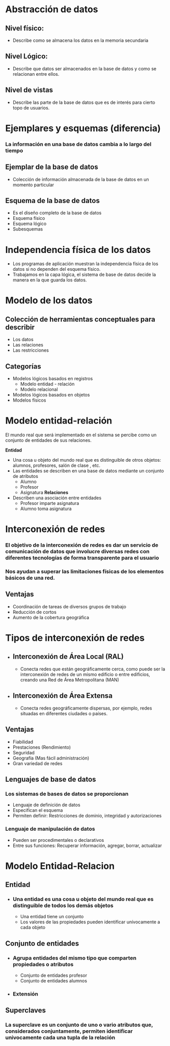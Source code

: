 
# Abstracción de datos

## Nivel físico:
- Describe como se almacena los datos en la memoria secundaria
## Nivel Lógico:
* Describe que datos ser almacenados en la base de datos y como se relacionan entre ellos.
## Nivel de vistas
* Describe las parte de la base de datos que es de interés para cierto topo de usuarios.

# Ejemplares y esquemas (diferencia)

### La información en una base de datos cambia a lo largo del tiempo

## Ejemplar de la base de datos
* Colección de información almacenada de la base de datos en un momento particular
## Esquema de la base de datos
* Es el diseño completo de la base de datos
* Esquema físico
* Esquema lógico
* Subesquemas

# Independencia física de los datos
* Los programas de aplicación muestran la independencia física de los datos si no dependen del esquema físico.
* Trabajamos en la capa lógica, el sistema de base de datos decide la manera en la que guarda los datos. 

# Modelo de los datos

## Colección de herramientas conceptuales para describir
* Los datos
* Las relaciones
* Las restricciones
## Categorías
* Modelos lógicos basados en registros
	* Modelo entidad - relación
	* Modelo relacional
* Modelos lógicos basados en objetos
* Modelos físicos


# Modelo entidad-relación

El mundo real que será implementado en el sistema se percibe como un conjunto de entidades de sus relaciones.

**Entidad** 
* Una cosa u objeto del mundo real que es distinguible de otros objetos: alumnos, profesores, salón de clase , etc.
* Las entidades se describen en una base de datos mediante un conjunto de atributos
	* Alumno
	* Profesor
	* Asignatura
**Relaciones**
* Describen una asociación entre entidades
	* Profesor imparte asignatura
	* Alumno toma asignatura


# Interconexión de redes

### El objetivo de la interconexión de redes es dar un servicio de comunicación de datos que involucre diversas redes con diferentes tecnologías de forma transparente para el usuario

### Nos ayudan a superar las limitaciones físicas de los elementos básicos de una red.

## Ventajas

* Coordinación de tareas de diversos grupos de trabajo
* Reducción de cortos
* Aumento de la cobertura geográfica

# Tipos de interconexión de redes

* ## Interconexión de Área Local (RAL)
	* Conecta redes que están geográficamente cerca, como puede ser la interconexión de redes de un mismo edificio o entre edificios, creando una Red de Área Metropolitana (MAN)  
* ## Interconexión de Área Extensa
	* Conecta redes geográficamente dispersas, por ejemplo, redes situadas en diferentes ciudades o países.

## Ventajas
* Fiabilidad 
* Prestaciones (Rendimiento)
* Seguridad
* Geografía (Mas fácil administración)
* Gran variedad de redes


## Lenguajes de base de datos

### Los sistemas de bases de datos se proporcionan
* Lenguaje de definición de datos
* Especifican el esquema 
* Permiten definir: Restricciones de dominio, integridad y autorizaciones

### Lenguaje de manipulación de datos
* Pueden ser procedimentales o declarativos
* Entre sus funciones: Recuperar información, agregar, borrar, actualizar



# Modelo Entidad-Relacion

## Entidad
* ### Una entidad es una cosa u objeto del mundo real que es distinguible de todos los demás objetos
	 * Una entidad tiene un conjunto
	 * Los valores de las propiedades pueden identificar unívocamente a cada objeto
## Conjunto de entidades
* ### Agrupa entidades del mismo tipo que comparten propiedades o atributos 
	* Conjunto de entidades profesor
	* Conjunto de entidades alumnos
* ### Extensión



## Superclaves
### La superclave es un conjunto de uno o vario atributos que, considerados conjuntamente, permiten identificar univocamente  cada una tupla de la relación